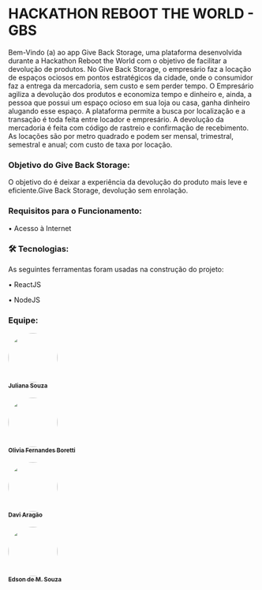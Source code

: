 # HACKATHON REBOOT THE WORLD - GBS

Bem-Vindo (a) ao app Give Back Storage, uma plataforma desenvolvida durante a Hackathon Reboot the World com o objetivo de facilitar a devolução de produtos. No
Give Back Storage, o empresário faz a locação de espaços ociosos em pontos estratégicos da cidade, onde o consumidor faz a entrega da mercadoria, sem custo e sem perder tempo. O Empresário agiliza a devolução dos produtos e economiza tempo e dinheiro e, ainda, a pessoa que possui um espaço ocioso em sua loja ou casa, ganha dinheiro alugando esse espaço. 
A plataforma permite a busca por localização e a transação é toda feita entre locador e empresário. 
A devolução da mercadoria é feita com código de rastreio e confirmação de recebimento. As locações são por metro quadrado e podem ser mensal, trimestral, semestral e anual; com custo de taxa por locação.

### Objetivo do Give Back Storage:

O objetivo do é deixar a experiência da devolução do produto mais leve e eficiente.Give Back Storage, devolução sem enrolação.
 

### Requisitos para o Funcionamento:

• Acesso à Internet


### 🛠 Tecnologias:

As seguintes ferramentas foram usadas na construção do projeto:

•	ReactJS

•	NodeJS


### Equipe:

<a href="https://www.linkedin.com/in/juliana-souza-982bb9135/">
  <img style="border-radius: 50%;" src="https://user-images.githubusercontent.com/71046633/126394533-f890c3ff-a948-4eda-bd02-8c1f32073e4f.png" width="100px;" alt=""/>
  <br />
 <sub><b>Juliana Souza</b></sub></a>
 
 <br />
 <br />
<a href="https://www.linkedin.com/in/oliviaboretti/">
  <img style="border-radius: 50%;" src="https://user-images.githubusercontent.com/71046633/126394796-52f4fd07-b047-4f28-9dc0-7fa8c111dbd1.png" width="100px;" alt=""/>
  <br />
 <sub><b>Olivia Fernandes Boretti</b></sub></a>
 
 <br />
 <br />
<a href="https://www.linkedin.com/in/takimiro/">
  <img style="border-radius: 50%;" src="https://user-images.githubusercontent.com/71046633/126394910-9e80de36-693b-4920-9d8c-fc07bcc62614.png" width="100px;" alt=""/>
  <br />
 <sub><b>Davi Aragão</b></sub></a>

 <br />
 <br />
<a href="/">
  <img style="border-radius: 50%;" src="https://user-images.githubusercontent.com/71046633/126394998-508d3b46-5fa1-42d6-b484-022ca2eb6096.png" width="100px;" alt=""/>
  <br />
 <sub><b>Edson de M. Souza</b></sub></a>
 
 <br />



